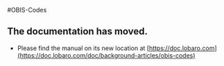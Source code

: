 #OBIS-Codes

## The documentation has moved.

* Please find the manual on its new location at [https://doc.lobaro.com](https://doc.lobaro.com/doc/background-articles/obis-codes)